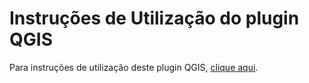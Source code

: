 # Instruções de Utilização do plugin QGIS

Para instruções de utilização deste plugin QGIS, [clique aqui](https://richterv.github.io/fptoolsdoc/plot_alocation.html).
